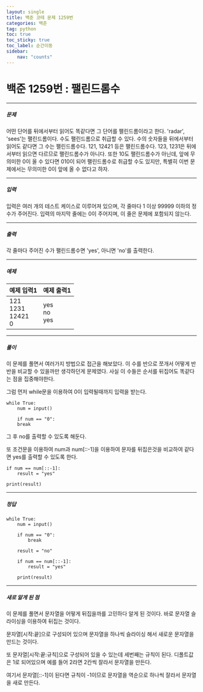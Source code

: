 ```yaml
---
layout: single
title: 백준 코테 문제 1259번 
categories: 백준
tag: python
toc: true
toc_sticky: true
toc_label: 순간이동
sidebar:
    nav: "counts"
---
```


# 백준 1259번 : 팰린드롬수

- - -
##### 문제
어떤 단어를 뒤에서부터 읽어도 똑같다면 그 단어를 팰린드롬이라고 한다. 'radar', 'sees'는 팰린드롬이다.
수도 팰린드롬으로 취급할 수 있다. 수의 숫자들을 뒤에서부터 읽어도 같다면 그 수는 팰린드롬수다. 121, 12421 등은 팰린드롬수다. 123, 1231은 뒤에서부터 읽으면 다르므로 팰린드롬수가 아니다. 또한 10도 팰린드롬수가 아닌데, 앞에 무의미한 0이 올 수 있다면 010이 되어 팰린드롬수로 취급할 수도 있지만, 특별히 이번 문제에서는 무의미한 0이 앞에 올 수 없다고 하자.
- - -
##### 입력
입력은 여러 개의 테스트 케이스로 이루어져 있으며, 각 줄마다 1 이상 99999 이하의 정수가 주어진다. 입력의 마지막 줄에는 0이 주어지며, 이 줄은 문제에 포함되지 않는다.
- - -
##### 출력
각 줄마다 주어진 수가 팰린드롬수면 'yes', 아니면 'no'를 출력한다.
- - -
##### 예제

| 예제 입력1                    | 예제 출력1           |
|---------------------------|------------------|
| 121<br>1231<br>12421<br>0 | yes<br>no<br>yes |

- - -
##### 풀이

이 문제를 풀면서 여러가지 방법으로 접근을 해보았다. 이 수를 반으로 쪼개서 어떻게 반반을 비교할 수 있을까만 생각하던게 문제였다. 사실 이 수들은 순서를 뒤집어도 똑같다는 점을 집중해야한다.

그럼 먼저 while문을 이용하여 0이 입력될때까지 입력을 받는다.
```
while True:
    num = input()

	if num == "0":
    break
```

그 후 no를 출력할 수 있도록 해둔다.

또 조건문을 이용하여 num과 num[::-1]을 이용하여 문자를 뒤집은것을 비교하여 같다면 yes를 출력할 수 있도록 한다.

```
if num == num[::-1]:
    result = "yes"

print(result)
```

- - -
##### 정답
```
while True:
    num = input()

    if num == "0":
        break

    result = "no"

    if num == num[::-1]:
        result = "yes"

    print(result)
```
- - -
##### 새로 알게 된 점

이 문제를 풀면서 문자열을 어떻게 뒤집을까를 고민하다 알게 된 것이다.
바로 문자열 슬라이싱을 이용하여 뒤집는 것이다.

문자열[시작:끝]으로 구성되어 있으며 문자열을 하나씩 슬라이싱 해서 새로운 문자열을 만드는 것이다.

또 문자열[시작:끝:규칙]으로 구성되어 있을 수 있는데 세번째는 규칙이 된다. 디폴트값은 1로 되어있으며 예를 들어 2라면 2칸씩 잘라서 문자열을 만든다. 

여기서 문자열[::-1]이 된다면 규칙이 -1이므로 문자열을 역순으로 하나씩 잘라서 문자열을 새로 만든다.
